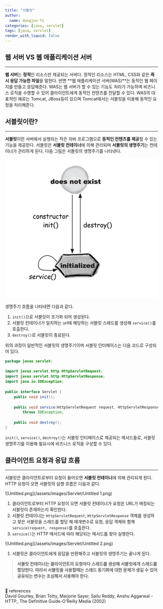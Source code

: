 ```yaml
---
title: "서블릿"
author:
  name: dongjun-Yi
categories: [java, servlet]
tags: [java, servlet]
render_with_liquid: false
---
```

## 웹 서버 VS 웹 애플리케이션 서버

---

**웹 서버**는 **정적**인 리소스만 제공되는 서버다. 정적인 리소스는 HTML, CSS와 같은 **즉시 응답 가능한 파일**을 말한다. 반면 **웹 애플리케이션 서버(WAS)**는 동적인 웹 페이지를 만들고 응답해준다. WAS는 웹 서버가 할 수 있는 기능도 처리가 가능하며 비즈니스 로직을 수행할 수 있어 클라이언트에게 동적인 컨텐츠를 전달할 수 있다. WAS의 대표적인 예로는 Tomcat, JBoss등이 있으며 Tomcat에서는 서블릿을 이용해 동적인 요청을 처리해준다.

## 서블릿이란?

---

**서블릿**이란 서버에서 실행되는 작은 자바 프로그램으로 **동적인 컨텐츠를 제공**할 수 있는 기능을 제공한다. 서블릿은 **서블릿 컨테이너**에 의해 관리되며 **서블릿의 생명주기**는 컨테이너가 관리하게 된다. 다음 그림은 서블릿의 생명주기를 나타낸다.

![Untitled.png](/assets/images/Servlet/Untitled.png)

생명주기 흐름을 나타내면 다음과 같다.

1. `init()`으로 서블릿이 초기화 되어 생성된다.
2. 서블릿 컨테이너가 일치하는 url에 해당하는 서블릿 스레드를 생성해  `service()`를 호출한다.
3. `destroy()`로 서블릿이 종료된다.

위의 과정이 일반적인 서블릿의 생명주기이며 서블릿 인터페이스는 다음 코드로 구성되어 있다.

```java
package javax.servlet;
 
import javax.servlet.http.HttpServletRequest;
import javax.servlet.http.HttpServletResponse;
import java.io.IOException;
 
public interface Servlet {
    public void init();
 
    public void service(HttpServletRequest request, HttpServletResponse response)
        throws IOException;
 
    public void destroy();
}
```

`init()`, `service()`, `destroy()`는 서블릿 인터페이스로 제공되는 메서드들로, 서블릿 생명주기를 이용해 필요시에 비즈니스 로직을 구성할 수 있다.

## 클라이언트 요청과 응답 흐름

---

서블릿은 클라이언트로부터 요청이 들어오면 **서블릿 컨테이너**에 의해 관리되게 된다. HTTP 요청이 오면 서블릿의 실행 흐름은 다음과 같다.

![Untitled.png](/assets/images/Servlet/Untitled 1.png)

1. 클라이언트로부터 HTTP 요청이 오면 서블릿 컨테이너가 요청온 URL가 매칭되는 서블릿이 존재하는지 확인한다.
2. 서블릿 컨테이너는 `HttpServletRequest`, `HttpServletResponse` 객체를 생성하고 찾은 서블릿을 스레드를 할당 해 매개변수로 요청, 응답 객체와 함께 `service(request, response)`를 호출한다.
3. `service()`는 HTTP 메서드에 따라 해당되는 메서드를 찾아 실행한다.

![Untitled.png](/assets/images/Servlet/Untitled 2.png)

1. 서블릿은 클라이언트에게 응답을 반환해주고 서블릿의 생명주기는 끝나게 된다.

> **서블릿 컨테이너는 클라이언트의 요청마다 스레드를 생성해 서블릿에게 스레드를 할당한다. 따라서 서블릿을 사용할때는 스레드 동기화에 대한 문제가 생길 수 있어 공유되는 변수는 조심해서 사용해야 한다.**
> 
<br>
<aside>
📖 references 
<br>
David Gourley, Brian Totty, Marjorie Sayer, Sailu Reddy, Anshu Aggarwal - HTTP_ The Definitive Guide-O'Reilly Media (2002)

</aside>